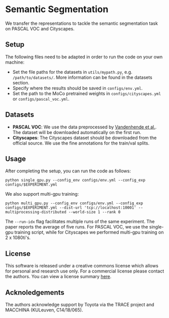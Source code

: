 # Semantic Segmentation

We transfer the representations to tackle the semantic segmentation task on PASCAL VOC and Cityscapes.

## Setup
The following files need to be adapted in order to run the code on your own machine:

- Set the file paths for the datasets in `utils/mypath.py`, e.g. `/path/to/datasets/`. More information can be found in the datasets section.
- Specify where the results should be saved in `configs/env.yml`. 
- Set the path to the MoCo pretrained weights in `configs/cityscapes.yml` or `configs/pascal_voc.yml`.  


## Datasets
- __PASCAL VOC__: We use the data preprocessed by [Vandenhende et al.](https://github.com/SimonVandenhende/Multi-Task-Learning-PyTorch). The dataset will be downloaded automatically on the first run.
- __Cityscapes__: The Cityscapes dataset should be downloaded from the official source. We use the fine annotations for the train/val splits.

## Usage
After completing the setup, you can run the code as follows:
```shell
python single_gpu.py --config_env configs/env.yml --config_exp configs/$EXPERIMENT.yml
```

We also support multi-gpu training:
```shell
python multi_gpu.py --config_env configs/env.yml --config_exp configs/$EXPERIMENT.yml --dist-url 'tcp://localhost:10001' --multiprocessing-distributed --world-size 1 --rank 0
```

The `--run-idx` flag facilitates multiple runs of the same experiment. The paper reports the average of five runs. For PASCAL VOC, we use the single-gpu training script, while for Cityscapes we performed multi-gpu training on 2 x 1080ti's.

## License
This software is released under a creative commons license which allows for personal and research use only. For a commercial license please contact the authors. You can view a license summary [here](http://creativecommons.org/licenses/by-nc/4.0/).

## Acknoledgements
The authors acknowledge support by Toyota via the TRACE project and MACCHINA (KULeuven, C14/18/065).
